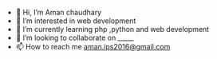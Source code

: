- 👋 Hi, I’m Aman chaudhary
- 👀 I’m interested in web development 
- 🌱 I’m currently learning php ,python and web development
- 💞️ I’m looking to collaborate on _____
- 📫 How to reach me aman.ips2016@gmail.com

<!---
amanchaudhary01/amanchaudhary01 is a ✨ special ✨ repository because its `README.md` (this file) appears on your GitHub profile.
You can click the Preview link to take a look at your changes.
--->
